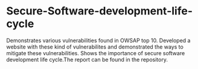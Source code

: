 # Secure-Software-development-life-cycle
Demonstrates various vulnerabilities found in OWSAP top 10.
Developed a website with these kind of vulnerabilites and demonstrated the ways to mitigate these vulnerabilities.
Shows the importance of secure software development life cycle.The report can be found in the repository.
